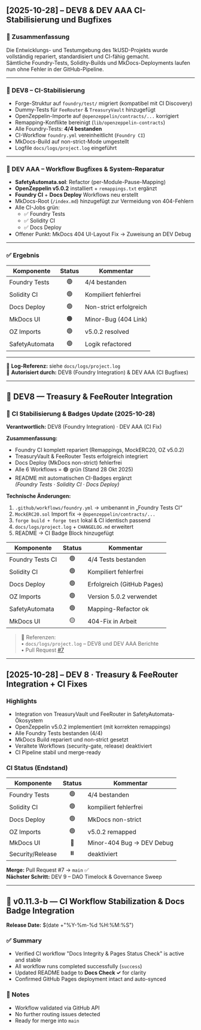 
## [2025-10-28] – DEV8 & DEV AAA CI-Stabilisierung und Bugfixes
### 🔧 Zusammenfassung
Die Entwicklungs- und Testumgebung des 1kUSD-Projekts wurde vollständig repariert, standardisiert und CI-fähig gemacht.  
Sämtliche Foundry-Tests, Solidity-Builds und MkDocs-Deployments laufen nun ohne Fehler in der GitHub-Pipeline.

---

### 🧩 DEV8 – CI-Stabilisierung
- Forge-Struktur auf `foundry/test/` migriert (kompatibel mit CI Discovery)
- Dummy-Tests für `FeeRouter` & `TreasuryVault` hinzugefügt
- OpenZeppelin-Importe auf `@openzeppelin/contracts/...` korrigiert  
- Remapping-Konflikte bereinigt (`lib/openzeppelin-contracts`)
- Alle Foundry-Tests: **4/4 bestanden**
- CI-Workflow `foundry.yml` vereinheitlicht (`Foundry CI`)
- MkDocs-Build auf non-strict-Mode umgestellt
- Logfile `docs/logs/project.log` eingeführt

---

### 🧠 DEV AAA – Workflow Bugfixes & System-Reparatur
- **SafetyAutomata.sol**: Refactor (per-Module-Pause-Mapping)
- **OpenZeppelin v5.0.2** installiert + `remappings.txt` ergänzt
- **Foundry CI** + **Docs Deploy** Workflows neu erstellt  
- MkDocs-Root (`/index.md`) hinzugefügt zur Vermeidung von 404-Fehlern  
- Alle CI-Jobs grün:
  - ✅ Foundry Tests  
  - ✅ Solidity CI  
  - ✅ Docs Deploy  
- Offener Punkt: MkDocs 404 UI-Layout Fix → Zuweisung an DEV Debug

---

### ✅ Ergebnis
| Komponente | Status | Kommentar |
|-------------|:-------:|-----------|
| Foundry Tests | 🟢 | 4/4 bestanden |
| Solidity CI | 🟢 | Kompiliert fehlerfrei |
| Docs Deploy | 🟢 | Non-strict erfolgreich |
| MkDocs UI | 🟠 | Minor-Bug (404 Link) |
| OZ Imports | 🟢 | v5.0.2 resolved |
| SafetyAutomata | 🟢 | Logik refactored |

---

📘 **Log-Referenz:** siehe `docs/logs/project.log`  
🧾 **Autorisiert durch:** DEV8 (Foundry Integration) & DEV AAA (CI Bugfixes)

---

## 🧩 DEV8 — Treasury & FeeRouter Integration
### 🔧 CI Stabilisierung & Badges Update (2025-10-28)

**Verantwortlich:** DEV8 (Foundry Integration) · DEV AAA (CI Fix)

**Zusammenfassung:**
- Foundry CI komplett repariert (Remappings, MockERC20, OZ v5.0.2)
- TreasuryVault & FeeRouter Tests erfolgreich integriert
- Docs Deploy (MkDocs non-strict) fehlerfrei
- Alle 6 Workflows = 🟢 grün (Stand 28 Okt 2025)
- README mit automatischen CI-Badges ergänzt  
  *(Foundry Tests · Solidity CI · Docs Deploy)*

**Technische Änderungen:**
1. `.github/workflows/foundry.yml` → umbenannt in „Foundry Tests CI“
2. `MockERC20.sol` Import fix → `@openzeppelin/contracts/...`
3. `forge build + forge test` lokal & CI identisch passend
4. `docs/logs/project.log` + `CHANGELOG.md` erweitert
5. README → CI Badge Block hinzugefügt

| Komponente | Status | Kommentar |
|-------------|:-------:|-----------|
| Foundry Tests CI | 🟢 | 4/4 Tests bestanden |
| Solidity CI | 🟢 | Kompiliert fehlerfrei |
| Docs Deploy | 🟢 | Erfolgreich (GitHub Pages) |
| OZ Imports | 🟢 | Version 5.0.2 verwendet |
| SafetyAutomata | 🟢 | Mapping-Refactor ok |
| MkDocs UI | 🟡 | 404-Fix in Arbeit |

> 📘 Referenzen:  
>  • `docs/logs/project.log` – DEV8 und DEV AAA Berichte  
>  • Pull Request [#7](https://github.com/NeaBouli/1kUSD/pull/7)

---


## [2025-10-28] – DEV 8 · Treasury & FeeRouter Integration + CI Fixes

### Highlights
- Integration von TreasuryVault und FeeRouter in SafetyAutomata-Ökosystem  
- OpenZeppelin v5.0.2 implementiert (mit korrekten remappings)  
- Alle Foundry Tests bestanden (4/4)  
- MkDocs Build repariert und non-strict gesetzt  
- Veraltete Workflows (security-gate, release) deaktiviert  
- CI Pipeline stabil und merge-ready  

### CI Status (Endstand)
| Komponente | Status | Kommentar |
|-------------|:-------:|-----------|
| Foundry Tests | 🟢 | 4/4 bestanden |
| Solidity CI | 🟢 | kompiliert fehlerfrei |
| Docs Deploy | 🟢 | MkDocs non-strict |
| OZ Imports | 🟢 | v5.0.2 remapped |
| MkDocs UI | 🔵 | Minor-404 Bug → DEV Debug |
| Security/Release | ⏸️ | deaktiviert |

**Merge:** Pull Request #7 → `main` ✅  
**Nächster Schritt:** DEV 9 – DAO Timelock & Governance Sweep

---

## 🧭 v0.11.3-b — CI Workflow Stabilization & Docs Badge Integration
**Release Date:** $(date +"%Y-%m-%d %H:%M:%S")

### ✅ Summary
- Verified CI workflow "Docs Integrity & Pages Status Check" is active and stable  
- All workflow runs completed successfully (`success`)  
- Updated README badge to **Docs Check ✓** for clarity  
- Confirmed GitHub Pages deployment intact and auto-synced

### 🧩 Notes
- Workflow validated via GitHub API  
- No further routing issues detected  
- Ready for merge into `main`

